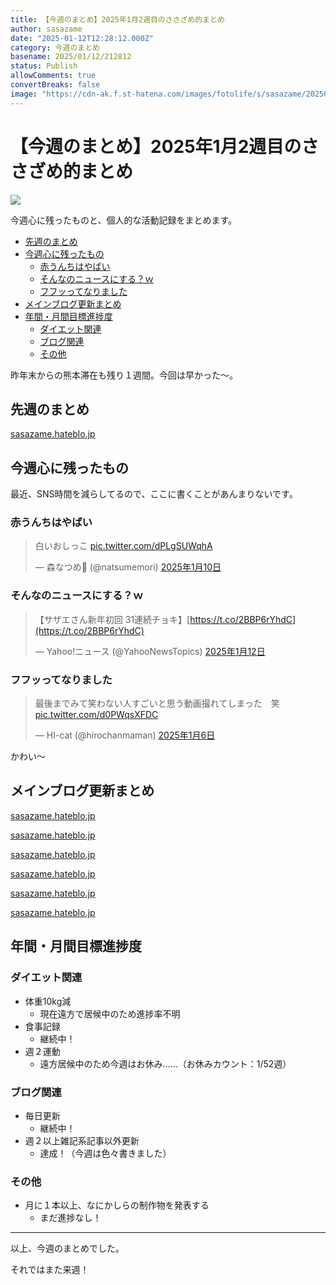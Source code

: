 ```yaml
---
title: 【今週のまとめ】2025年1月2週目のささざめ的まとめ
author: sasazame
date: "2025-01-12T12:28:12.000Z"
category: 今週のまとめ
basename: 2025/01/12/212812
status: Publish
allowComments: true
convertBreaks: false
image: "https://cdn-ak.f.st-hatena.com/images/fotolife/s/sasazame/20250105/20250105234415.png"
---
```

# 【今週のまとめ】2025年1月2週目のささざめ的まとめ

![](https://cdn-ak.f.st-hatena.com/images/fotolife/s/sasazame/20250105/20250105234415.png)

今週心に残ったものと、個人的な活動記録をまとめます。

<!-- Extended Body -->

-   [先週のまとめ](#先週のまとめ)
-   [今週心に残ったもの](#今週心に残ったもの)
    -   [赤うんちはやばい](#赤うんちはやばい)
    -   [そんなのニュースにする？ｗ](#そんなのニュースにするｗ)
    -   [フフッってなりました](#フフッってなりました)
-   [メインブログ更新まとめ](#メインブログ更新まとめ)
-   [年間・月間目標進捗度](#年間月間目標進捗度)
    -   [ダイエット関連](#ダイエット関連)
    -   [ブログ関連](#ブログ関連)
    -   [その他](#その他)

昨年末からの熊本滞在も残り１週間。今回は早かった～。

## 先週のまとめ

[sasazame.hateblo.jp](https://sasazame.hateblo.jp/entry/2025/01/05/234443)

## 今週心に残ったもの

最近、SNS時間を減らしてるので、ここに書くことがあんまりないです。

### 赤うんちはやばい

> 白いおしっこ [pic.twitter.com/dPLgSUWqhA](https://t.co/dPLgSUWqhA)
> 
> — 森なつめ🥝 (@natsumemori) [2025年1月10日](https://twitter.com/natsumemori/status/1877643543550033929?ref_src=twsrc%5Etfw)

### そんなのニュースにする？ｗ

> 【サザエさん新年初回 31連続チョキ】[https://t.co/2BBP6rYhdC](https://t.co/2BBP6rYhdC)
> 
> — Yahoo!ニュース (@YahooNewsTopics) [2025年1月12日](https://twitter.com/YahooNewsTopics/status/1878401789046976693?ref_src=twsrc%5Etfw)

### フフッってなりました

> 最後までみて笑わない人すごいと思う動画撮れてしまった　笑 [pic.twitter.com/d0PWqsXFDC](https://t.co/d0PWqsXFDC)
> 
> — HI-cat (@hirochanmaman) [2025年1月6日](https://twitter.com/hirochanmaman/status/1876253774437888385?ref_src=twsrc%5Etfw)

かわい～

## メインブログ更新まとめ

[sasazame.hateblo.jp](https://sasazame.hateblo.jp/entry/2025/01/06/233741)

[sasazame.hateblo.jp](https://sasazame.hateblo.jp/entry/2025/01/07/233731)

[sasazame.hateblo.jp](https://sasazame.hateblo.jp/entry/2025/01/08/213447)

[sasazame.hateblo.jp](https://sasazame.hateblo.jp/entry/2025/01/09/232707)

[sasazame.hateblo.jp](https://sasazame.hateblo.jp/entry/2025/01/10/215056)

[sasazame.hateblo.jp](https://sasazame.hateblo.jp/entry/2025/01/11/213611)

  

## 年間・月間目標進捗度

### ダイエット関連

-   体重10kg減
    -   現在遠方で居候中のため進捗率不明
-   食事記録
    -   継続中！
-   週２運動
    -   遠方居候中のため今週はお休み……（お休みカウント：1/52週）

### ブログ関連

-   毎日更新
    -   継続中！
-   週２以上雑記系記事以外更新
    -   達成！（今週は色々書きました）

### その他

-   月に１本以上、なにかしらの制作物を発表する
    -   まだ進捗なし！

* * *

以上、今週のまとめでした。

それではまた来週！